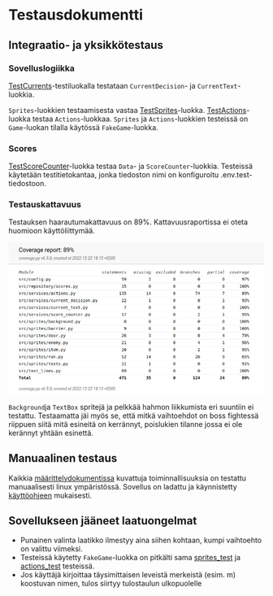 # Testausdokumentti
## Integraatio- ja yksikkötestaus
### Sovelluslogiikka
[TestCurrents](https://github.com/emlyy/ot-harjoitustyo/blob/master/src/tests/currents_test.py)-testiluokalla testataan `CurrentDecision`- ja `CurrentText`-luokkia.

`Sprites`-luokkien testaamisesta vastaa [TestSprites](https://github.com/emlyy/ot-harjoitustyo/blob/master/src/tests/sprites_test.py)-luokka.
[TestActions](https://github.com/emlyy/ot-harjoitustyo/blob/master/src/tests/actions_test.py)-luokka testaa `Actions`-luokkaa. `Sprites` ja `Actions`-luokkien testeissä on `Game`-luokan tilalla käytössä `FakeGame`-luokka.

### Scores
[TestScoreCounter](https://github.com/emlyy/ot-harjoitustyo/blob/master/src/tests/scores_test.py)-luokka testaa `Data`- ja `ScoreCounter`-luokkia. Testeissä käytetään testitietokantaa, jonka tiedoston nimi on konfiguroitu .env.test-tiedostoon.

### Testauskattavuus
Testauksen haarautumakattavuus on 89%. Kattavuusraportissa ei oteta huomioon käyttöliittymää.

![coverage-report](https://github.com/emlyy/ot-harjoitustyo/blob/master/dokumentaatio/kuvat/coverage-report.png)

`Background`ja `TextBox` spritejä ja pelkkää hahmon liikkumista eri suuntiin ei testattu. Testaamatta jäi myös se, että mitkä vaihtoehdot on boss fightessä riippuen siitä mitä esineitä on kerrännyt, poislukien tilanne jossa ei ole kerännyt yhtään esinettä.

## Manuaalinen testaus
Kaikkia [määrittelydokumentissa](https://github.com/emlyy/ot-harjoitustyo/blob/master/dokumentaatio/vaatimusmaarittely.md) kuvattuja toiminnallisuuksia on testattu manuaalisesti linux ympäristössä. Sovellus on ladattu ja käynnistetty [käyttöohjeen](https://github.com/emlyy/ot-harjoitustyo/blob/master/dokumentaatio/kayttoohje.md) mukaisesti.

## Sovellukseen jääneet laatuongelmat
* Punainen valinta laatikko ilmestyy aina siihen kohtaan, kumpi vaihtoehto on valittu viimeksi.
* Testeissä käytetty `FakeGame`-luokka on pitkälti sama [sprites_test](https://github.com/emlyy/ot-harjoitustyo/blob/master/src/tests/sprites_test.py) ja [actions_test](https://github.com/emlyy/ot-harjoitustyo/blob/master/src/tests/actions_test.py) testeissä.
* Jos käyttäjä kirjoittaa täysimittaisen leveistä merkeistä (esim. m) koostuvan nimen, tulos siirtyy tulostaulun ulkopuolelle
